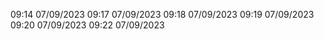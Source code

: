 09:14 07/09/2023
09:17 07/09/2023
09:18 07/09/2023
09:19 07/09/2023
09:20 07/09/2023
09:22 07/09/2023
